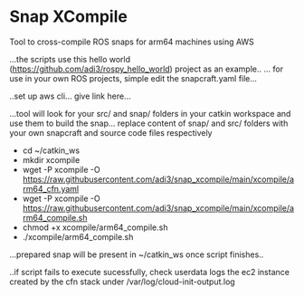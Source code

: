 # Snap XCompile
Tool to cross-compile ROS snaps for arm64 machines using AWS

...the scripts use this hello world (https://github.com/adi3/rospy_hello_world) project as an example..
... for use in your own ROS projects, simple edit the snapcraft.yaml file...

..set up aws cli... give link here...

...tool will look for your src/ and snap/ folders in your catkin workspace and use them to build the snap...
replace content of snap/ and src/ folders with your own snapcraft and source code files respectively

- cd ~/catkin_ws
- mkdir xcompile
- wget -P xcompile -O https://raw.githubusercontent.com/adi3/snap_xcompile/main/xcompile/arm64_cfn.yaml
- wget -P xcompile -O https://raw.githubusercontent.com/adi3/snap_xcompile/main/xcompile/arm64_compile.sh
- chmod +x xcompile/arm64_compile.sh
- ./xcompile/arm64_compile.sh

...prepared snap will be present in ~/catkin_ws once script finishes..

..if script fails to execute sucessfully, check userdata logs the ec2 instance created by the cfn stack under /var/log/cloud-init-output.log

